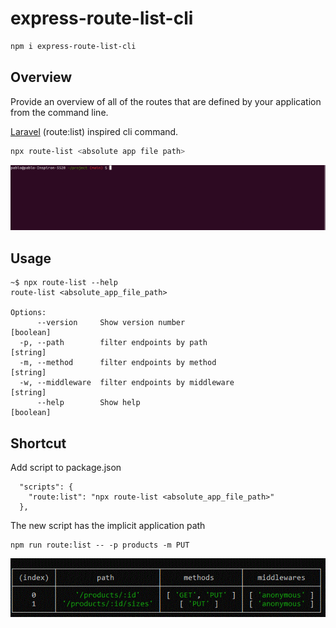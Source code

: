 # express-route-list-cli

```sh
npm i express-route-list-cli
```
## Overview

<p> Provide an overview of all of the routes that are defined by your application from the command line.<p>

<p>
  <a href="https://laravel.com/docs/routing#the-route-list">Laravel</a> (route:list) inspired cli command.
</p>

```sh
npx route-list <absolute app file path>
```

<p align='center'>
    <img src='./route-list.gif'>
</p>

## Usage

```
~$ npx route-list --help
route-list <absolute_app_file_path>

Options:
      --version     Show version number                                [boolean]
  -p, --path        filter endpoints by path                            [string]
  -m, --method      filter endpoints by method                          [string]
  -w, --middleware  filter endpoints by middleware                      [string]
      --help        Show help                                          [boolean]
```

## Shortcut

Add script to package.json

```
  "scripts": {
    "route:list": "npx route-list <absolute_app_file_path>"
  },
```

The new script has the implicit application path

```
npm run route:list -- -p products -m PUT
```
<img src='./route-list_2.gif'>
